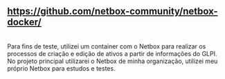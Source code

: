https://github.com/netbox-community/netbox-docker/
<br>
----------------------------------------------------
<br>
Para fins de teste, utilizei um container com o Netbox para realizar os processos de criação e edição de ativos a partir de informações do GLPI.
<br>
No projeto principal utilizarei o Netbox de minha organização, utilizei meu próprio Netbox para estudos e testes.

